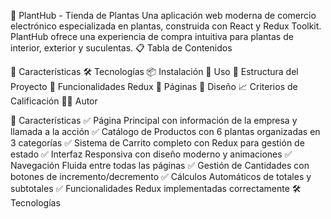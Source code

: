 🌱 PlantHub - Tienda de Plantas Una aplicación web moderna de comercio electrónico especializada en plantas, construida con React y Redux Toolkit. PlantHub ofrece una experiencia de compra intuitiva para plantas de interior, exterior y suculentas. 📋 Tabla de Contenidos

🎯 Características 
🛠️ Tecnologías 
📦 Instalación 
🚀 Uso 
📁 Estructura del Proyecto 
🔧 Funcionalidades Redux 
📱 Páginas 
🎨 Diseño 
📈 Criterios de Calificación 
👨‍💻 Autor

🎯 Características 
✅ Página Principal con información de la empresa y llamada a la acción 
✅ Catálogo de Productos con 6 plantas organizadas en 3 categorías 
✅ Sistema de Carrito completo con Redux para gestión de estado 
✅ Interfaz Responsiva con diseño moderno y animaciones 
✅ Navegación Fluida entre todas las páginas 
✅ Gestión de Cantidades con botones de incremento/decremento 
✅ Cálculos Automáticos de totales y subtotales 
✅ Funcionalidades Redux implementadas correctamente 🛠️ Tecnologías
